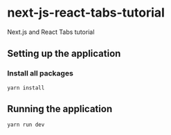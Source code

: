 # next-js-react-tabs-tutorial
Next.js and React Tabs tutorial

## Setting up the application
### Install all packages
```yarn install```

## Running the application
```yarn run dev```
